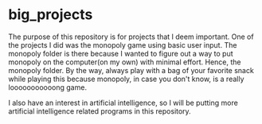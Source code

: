 # big_projects

The purpose of this repository is for projects that I deem important. One of the projects I did was the monopoly game using basic user input. The monopoly folder is there because I wanted to figure out a way to put monopoly on the computer(on my own) with minimal effort. Hence, the monopoly folder. By the way, always play with a bag of your favorite snack while playing this because monopoly, in case you don't know, is a really looooooooooong game.

I also have an interest in artificial intelligence, so I will be putting more artificial intelligence related programs in this repository.
